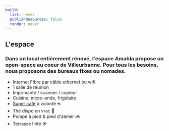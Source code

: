 ```yaml
---
build:
  list: never
  publishResources: false
  render: never
---
```

## L'espace
### Dans un local entièrement rénové, l'espace Amabla propose un open-space au coeur de Villeurbanne. Pour tous les besoins, nous proposons des bureaux fixes ou nomades.

- Internet Fibre par câble ethernet ou wifi
- 1 salle de réunion
- Imprimante / scanner / copieur
- Cuisine, micro-onde, frigidaire
- [Super café](https://labellebrulerie.fr/) à volonté ☕
- Thé dispo en vrac 🌿
- Pompe à pied & pied d'atelier 🚲
- Terrasse l'été ☀️
